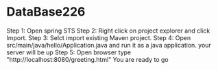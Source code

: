 # DataBase226

Step 1: Open spring STS
Step 2: Right click on project explorer and click Import.
Step 3: Selct import existing Maven project.
Step 4: Open src/main/java/hello/Application.java and run it as a java application. your server will be up
Step 5: Open browser type "http://localhost:8080/greeting.html" You are ready to go
